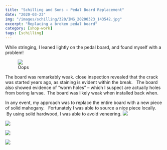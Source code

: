 ```yaml
---
title: "Schilling and Sons – Pedal Board Replacement"
date: "2020-03-23"
img: "/images/schilling/320/IMG_20200323_143542.jpg"
excerpt: "Replacing a broken pedal board"
category: [shop-work]
tags: [schilling]
---
```

While stringing, I leaned lightly on the pedal board, and found myself with a problem!
<figure>
<img src="/images/schilling/800/2020-03-10-18.52.53.jpg">
<figcaption>Oops</figcaption>
</figure>


The board was remarkably weak. close inspection revealed that the crack was started years ago, as staining is evident within the break.   The board also showed evidence of “worm holes” – which I suspect are actually holes from boring larvae.  The board was likely weak when installed back when.

In any event, my approach was to replace the entire board with a new piece of solid mahogany.   Fortunately I was able to source a nice piece locally.   By using solid hardwood, I was able to avoid veneering.
![](/images/schilling/800/2020-03-11-10.16.12.jpg)

![](/images/schilling/800/2020-03-11-10.17.08.jpg)

![](/images/schilling/800/2020-03-12-16.02.05.jpg)

![](/images/schilling/800/IMG_20200323_143542.jpg)
